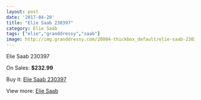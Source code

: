 ```yaml
---
layout: post
date: '2017-04-20'
title: "Elie Saab 230397"
category: Elie Saab
tags: ["elie","granddressy","saab"]
image: http://img.granddressy.com/20084-thickbox_default/elie-saab-230397.jpg
---
```

Elie Saab 230397

On Sales: **$232.99**
<a href="https://www.granddressy.com/en/elie-saab/19065-elie-saab-230397.html"><amp-img layout="responsive" width="600" height="600" src="//img.granddressy.com/20084-thickbox_default/elie-saab-230397.jpg" alt="Elie Saab 230397 0" /></a>

Buy it: [Elie Saab 230397](https://www.granddressy.com/en/elie-saab/19065-elie-saab-230397.html "Elie Saab 230397")

View more: [Elie Saab](https://www.granddressy.com/en/134-elie-saab "Elie Saab")